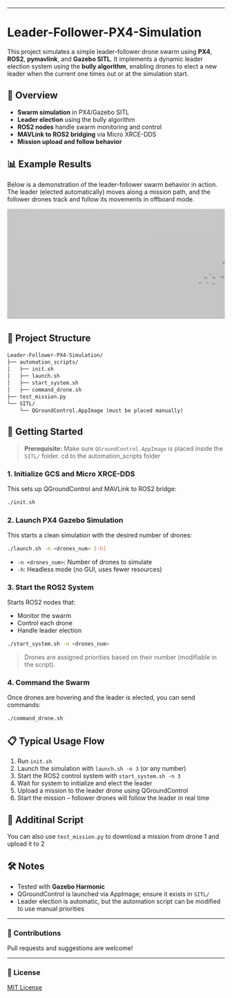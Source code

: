 
---

# Leader-Follower-PX4-Simulation

This project simulates a simple leader-follower drone swarm using **PX4**, **ROS2**, **pymavlink**, and **Gazebo SITL**. It implements a dynamic leader election system using the **bully algorithm**, enabling drones to elect a new leader when the current one times out or at the simulation start.

## 🧠 Overview

- **Swarm simulation** in PX4/Gazebo SITL
- **Leader election** using the bully algorithm
- **ROS2 nodes** handle swarm monitoring and control
- **MAVLink to ROS2 bridging** via Micro XRCE-DDS
- **Mission upload and follow behavior**

## 📊 Example Results

Below is a demonstration of the leader-follower swarm behavior in action. The leader (elected automatically) moves along a mission path, and the follower drones track and follow its movements in offboard mode.

<p align="center">
  <img src="resources/leader_follower2.gif" alt="Leader-Follower Simulation" width="600"/>
</p>

## 🧰 Project Structure

```
Leader-Follower-PX4-Simulation/
├── automation_scripts/
│   ├── init.sh
│   ├── launch.sh
│   ├── start_system.sh
│   ├── command_drone.sh
├── test_mission.py
└── SITL/
    └── QGroundControl.AppImage (must be placed manually)
```

## 🚀 Getting Started

> **Prerequisite:** Make sure `QGroundControl.AppImage` is placed inside the `SITL/` folder.
> cd to the automation_scripts folder

### 1. Initialize GCS and Micro XRCE-DDS

This sets up QGroundControl and MAVLink to ROS2 bridge:

```bash
./init.sh
```

### 2. Launch PX4 Gazebo Simulation

This starts a clean simulation with the desired number of drones:

```bash
./launch.sh -n <drones_num> [-h]
```

- `-n <drones_num>`: Number of drones to simulate
- `-h`: Headless mode (no GUI, uses fewer resources)

### 3. Start the ROS2 System

Starts ROS2 nodes that:
- Monitor the swarm
- Control each drone
- Handle leader election

```bash
./start_system.sh -n <drones_num>
```

> Drones are assigned priorities based on their number (modifiable in the script).

### 4. Command the Swarm

Once drones are hovering and the leader is elected, you can send commands:

```bash
./command_drone.sh
```

## 📋 Typical Usage Flow

1. Run `init.sh`
2. Launch the simulation with `launch.sh -n 3` (or any number)
3. Start the ROS2 control system with `start_system.sh -n 3`
4. Wait for system to initialize and elect the leader
5. Upload a mission to the leader drone using QGroundControl
6. Start the mission – follower drones will follow the leader in real time

## 🧪 Additinal Script

You can also use `test_mission.py` to download a mission from drone 1 and upload it to 2 


## 🛠 Notes

- Tested with **Gazebo Harmonic**
- QGroundControl is launched via AppImage; ensure it exists in `SITL/`
- Leader election is automatic, but the automation script can be modified to use manual priorities

---

### 📩 Contributions

Pull requests and suggestions are welcome!

---

### 📜 License

[MIT License](LICENSE)
```
